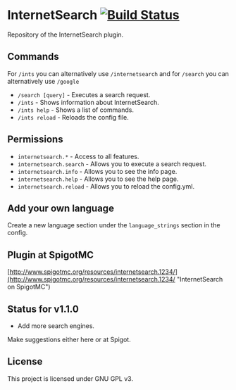 InternetSearch [![Build Status](https://travis-ci.org/Pixelhash/InternetSearch.svg?branch=master)](https://travis-ci.org/Pixelhash/InternetSearch)
==============

Repository of the InternetSearch plugin.

## Commands

For `/ints` you can alternatively use `/internetsearch`
and for `/search` you can alternatively use `/google`

- `/search [query]` - Executes a search request.
- `/ints` - Shows information about InternetSearch.
- `/ints help` - Shows a list of commands.
- `/ints reload` - Reloads the config file.

## Permissions

- `internetsearch.*` - Access to all features.
- `internetsearch.search` - Allows you to execute a search request.
- `internetsearch.info` - Allows you to see the info page.
- `internetsearch.help` - Allows you to see the help page.
- `internetsearch.reload` - Allows you to reload the config.yml.

## Add your own language

Create a new language section under the `language_strings` section
in the config.

## Plugin at SpigotMC

[http://www.spigotmc.org/resources/internetsearch.1234/](http://www.spigotmc.org/resources/internetsearch.1234/ "InternetSearch on SpigotMC")

## Status for v1.1.0

 * Add more search engines.

 Make suggestions either here or at Spigot.

## License

This project is licensed under GNU GPL v3.